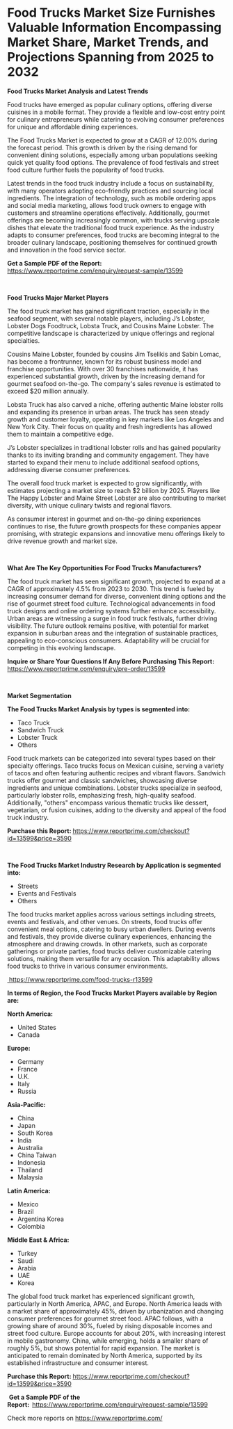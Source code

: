 <p><h1>Food Trucks Market Size Furnishes Valuable Information Encompassing Market Share, Market Trends, and Projections Spanning from 2025 to 2032</h1></p><p><strong>Food Trucks Market Analysis and Latest Trends</strong></p>
<p><p>Food trucks have emerged as popular culinary options, offering diverse cuisines in a mobile format. They provide a flexible and low-cost entry point for culinary entrepreneurs while catering to evolving consumer preferences for unique and affordable dining experiences. </p><p>The Food Trucks Market is expected to grow at a CAGR of 12.00% during the forecast period. This growth is driven by the rising demand for convenient dining solutions, especially among urban populations seeking quick yet quality food options. The prevalence of food festivals and street food culture further fuels the popularity of food trucks.</p><p>Latest trends in the food truck industry include a focus on sustainability, with many operators adopting eco-friendly practices and sourcing local ingredients. The integration of technology, such as mobile ordering apps and social media marketing, allows food truck owners to engage with customers and streamline operations effectively. Additionally, gourmet offerings are becoming increasingly common, with trucks serving upscale dishes that elevate the traditional food truck experience. As the industry adapts to consumer preferences, food trucks are becoming integral to the broader culinary landscape, positioning themselves for continued growth and innovation in the food service sector.</p></p>
<p><strong>Get a Sample PDF of the Report:&nbsp;</strong> <a href="https://www.reportprime.com/enquiry/request-sample/13599?utm_campaign=3047&utm_medium=2&utm_source=Github&utm_content=ia&utm_term=20032025&utm_id=food-trucks">https://www.reportprime.com/enquiry/request-sample/13599</a></p>
<p>&nbsp;</p>
<p><strong>Food Trucks Major Market Players</strong></p>
<p><p>The food truck market has gained significant traction, especially in the seafood segment, with several notable players, including J’s Lobster, Lobster Dogs Foodtruck, Lobsta Truck, and Cousins Maine Lobster. The competitive landscape is characterized by unique offerings and regional specialties.</p><p>Cousins Maine Lobster, founded by cousins Jim Tselikis and Sabin Lomac, has become a frontrunner, known for its robust business model and franchise opportunities. With over 30 franchises nationwide, it has experienced substantial growth, driven by the increasing demand for gourmet seafood on-the-go. The company's sales revenue is estimated to exceed $20 million annually.</p><p>Lobsta Truck has also carved a niche, offering authentic Maine lobster rolls and expanding its presence in urban areas. The truck has seen steady growth and customer loyalty, operating in key markets like Los Angeles and New York City. Their focus on quality and fresh ingredients has allowed them to maintain a competitive edge.</p><p>J’s Lobster specializes in traditional lobster rolls and has gained popularity thanks to its inviting branding and community engagement. They have started to expand their menu to include additional seafood options, addressing diverse consumer preferences.</p><p>The overall food truck market is expected to grow significantly, with estimates projecting a market size to reach $2 billion by 2025. Players like The Happy Lobster and Maine Street Lobster are also contributing to market diversity, with unique culinary twists and regional flavors.</p><p>As consumer interest in gourmet and on-the-go dining experiences continues to rise, the future growth prospects for these companies appear promising, with strategic expansions and innovative menu offerings likely to drive revenue growth and market size.</p></p>
<p>&nbsp;</p>
<p><strong>What Are The Key Opportunities For Food Trucks Manufacturers?</strong></p>
<p><p>The food truck market has seen significant growth, projected to expand at a CAGR of approximately 4.5% from 2023 to 2030. This trend is fueled by increasing consumer demand for diverse, convenient dining options and the rise of gourmet street food culture. Technological advancements in food truck designs and online ordering systems further enhance accessibility. Urban areas are witnessing a surge in food truck festivals, further driving visibility. The future outlook remains positive, with potential for market expansion in suburban areas and the integration of sustainable practices, appealing to eco-conscious consumers. Adaptability will be crucial for competing in this evolving landscape.</p></p>
<p><strong>Inquire or Share Your Questions If Any Before Purchasing This Report:</strong> <a href="https://www.reportprime.com/enquiry/pre-order/13599?utm_campaign=3047&utm_medium=2&utm_source=Github&utm_content=ia&utm_term=20032025&utm_id=food-trucks">https://www.reportprime.com/enquiry/pre-order/13599</a></p>
<p>&nbsp;</p>
<p><strong>Market Segmentation</strong></p>
<p><strong>The Food Trucks Market Analysis by types is segmented into:</strong></p>
<p><ul><li>Taco Truck</li><li>Sandwich Truck</li><li>Lobster Truck</li><li>Others</li></ul></p>
<p><p>Food truck markets can be categorized into several types based on their specialty offerings. Taco trucks focus on Mexican cuisine, serving a variety of tacos and often featuring authentic recipes and vibrant flavors. Sandwich trucks offer gourmet and classic sandwiches, showcasing diverse ingredients and unique combinations. Lobster trucks specialize in seafood, particularly lobster rolls, emphasizing fresh, high-quality seafood. Additionally, "others" encompass various thematic trucks like dessert, vegetarian, or fusion cuisines, adding to the diversity and appeal of the food truck industry.</p></p>
<p><strong>Purchase this Report:&nbsp;</strong><a href="https://www.reportprime.com/checkout?id=13599&price=3590&utm_campaign=3047&utm_medium=2&utm_source=Github&utm_content=ia&utm_term=20032025&utm_id=food-trucks">https://www.reportprime.com/checkout?id=13599&price=3590</a></p>
<p>&nbsp;</p>
<p><strong>The Food Trucks Market Industry Research by Application is segmented into:</strong></p>
<p><ul><li>Streets</li><li>Events and Festivals</li><li>Others</li></ul></p>
<p><p>The food trucks market applies across various settings including streets, events and festivals, and other venues. On streets, food trucks offer convenient meal options, catering to busy urban dwellers. During events and festivals, they provide diverse culinary experiences, enhancing the atmosphere and drawing crowds. In other markets, such as corporate gatherings or private parties, food trucks deliver customizable catering solutions, making them versatile for any occasion. This adaptability allows food trucks to thrive in various consumer environments.</p></p>
<p><a href="https://www.reportprime.com/food-trucks-r13599?utm_campaign=3047&utm_medium=2&utm_source=Github&utm_content=ia&utm_term=20032025&utm_id=food-trucks">&nbsp;https://www.reportprime.com/food-trucks-r13599</a></p>
<p><strong>In terms of Region, the Food Trucks Market Players available by Region are:</strong></p>
<p>
    <p> <strong> North America: </strong>
        <ul>
            <li>United States</li>
            <li>Canada</li>
        </ul>
        </p> 
    <p> <strong> Europe: </strong>
        <ul>
            <li>Germany</li>
            <li>France</li>
            <li>U.K.</li>
            <li>Italy</li>
            <li>Russia</li>
        </ul>
        </p> 
    <p> <strong> Asia-Pacific: </strong>
        <ul>
            <li>China</li>
            <li>Japan</li>
            <li>South Korea</li>
            <li>India</li>
            <li>Australia</li>
            <li>China Taiwan</li>
            <li>Indonesia</li>
            <li>Thailand</li>
            <li>Malaysia</li>
        </ul>
        </p> 
    <p> <strong> Latin America: </strong>
        <ul>
            <li>Mexico</li>
            <li>Brazil</li>
            <li>Argentina Korea</li>
            <li>Colombia</li>
        </ul>
        </p> 
    <p> <strong> Middle East & Africa: </strong>
        <ul>
            <li>Turkey</li>
            <li>Saudi</li>
            <li>Arabia</li>
            <li>UAE</li>
            <li>Korea</li>
        </ul>
    </p>
    </p>
<p><p>The global food truck market has experienced significant growth, particularly in North America, APAC, and Europe. North America leads with a market share of approximately 45%, driven by urbanization and changing consumer preferences for gourmet street food. APAC follows, with a growing share of around 30%, fueled by rising disposable incomes and street food culture. Europe accounts for about 20%, with increasing interest in mobile gastronomy. China, while emerging, holds a smaller share of roughly 5%, but shows potential for rapid expansion. The market is anticipated to remain dominated by North America, supported by its established infrastructure and consumer interest.</p></p>
<p><strong>Purchase this Report: </strong><a href="https://www.reportprime.com/checkout?id=13599&price=3590&utm_campaign=3047&utm_medium=2&utm_source=Github&utm_content=ia&utm_term=20032025&utm_id=food-trucks">https://www.reportprime.com/checkout?id=13599&price=3590</a></p>
<p>&nbsp;<strong>Get a Sample PDF of the Report:&nbsp;&nbsp;</strong><a href="https://www.reportprime.com/enquiry/request-sample/13599?utm_campaign=3047&utm_medium=2&utm_source=Github&utm_content=ia&utm_term=20032025&utm_id=food-trucks">https://www.reportprime.com/enquiry/request-sample/13599</a></p>
<p><strong></strong></p>
<p>Check more reports on <a href="https://www.reportprime.com/?utm_campaign=3047&utm_medium=2&utm_source=Github&utm_content=ia&utm_term=20032025&utm_id=food-trucks">https://www.reportprime.com/</a></p>